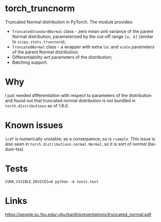 # torch_truncnorm
Truncated Normal distribution in PyTorch. The module provides:
- `TruncatedStandardNormal` class - zero mean unit variance of the parent Normal distribution, parameterized by the 
  cut-off range `[a, b]` (similar to `scipy.stats.truncnorm`);
- `TruncatedNormal` class - a wrapper with extra `loc` and `scale` parameters of the parent Normal distribution;
- Differentiability wrt parameters of the distribution;
- Batching support.

# Why
I just needed differentiation with respect to parameters of the distribution and found out that truncated normal 
distribution is not bundled in `torch.distributions` as of 1.6.0.

# Known issues
`icdf` is numerically unstable; as a consequence, so is `rsample`. This issue is also seen in 
`torch.distributions.normal.Normal`, so it is sort of *normal* (ba-dum-tss).

# Tests
```shell script
CUDA_VISIBLE_DEVICES=0 python -m tests.test
```

# Links
https://people.sc.fsu.edu/~jburkardt/presentations/truncated_normal.pdf
